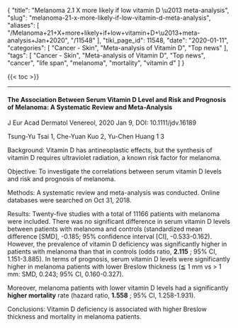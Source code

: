 {
    "title": "Melanoma 2.1 X more likely if low vitamin D \u2013 meta-analysis",
    "slug": "melanoma-21-x-more-likely-if-low-vitamin-d-meta-analysis",
    "aliases": [
        "/Melanoma+21+X+more+likely+if+low+vitamin+D+\u2013+meta-analysis+Jan+2020",
        "/11548"
    ],
    "tiki_page_id": 11548,
    "date": "2020-01-11",
    "categories": [
        "Cancer - Skin",
        "Meta-analysis of Vitamin D",
        "Top news"
    ],
    "tags": [
        "Cancer - Skin",
        "Meta-analysis of Vitamin D",
        "Top news",
        "cancer",
        "life span",
        "melanoma",
        "mortality",
        "vitamin d"
    ]
}


{{< toc >}}

---

#### The Association Between Serum Vitamin D Level and Risk and Prognosis of Melanoma: A Systematic Review and Meta-Analysis

J Eur Acad Dermatol Venereol,  2020 Jan 9, DOI: 10.1111/jdv.16189

Tsung-Yu Tsai 1, Che-Yuan Kuo 2, Yu-Chen Huang 1 3

Background: Vitamin D has antineoplastic effects, but the synthesis of vitamin D requires ultraviolet radiation, a known risk factor for melanoma.

Objective: To investigate the correlations between serum vitamin D levels and risk and prognosis of melanoma.

Methods: A systematic review and meta-analysis was conducted. Online databases were searched on Oct 31, 2018.

Results: Twenty-five studies with a total of 11166 patients with melanoma were included. There was no significant difference in serum vitamin D levels between patients with melanoma and controls (standardized mean difference <span>[SMD]</span>, -0.185; 95% confidence interval <span>[CI]</span>, -0.533-0.162). However, the prevalence of vitamin D deficiency was significantly higher in patients with melanoma than that in controls (odds ratio,  **2.115** ; 95% CI, 1.151-3.885). In terms of prognosis, serum vitamin D levels were significantly higher in melanoma patients with lower Breslow thickness (≦ 1 mm vs > 1 mm: SMD, 0.243; 95% CI, 0.160-0.327). 

Moreover, melanoma patients with lower vitamin D levels had a significantly  **higher mortality**  rate (hazard ratio,  **1.558** ; 95% CI, 1.258-1.931).

Conclusions: Vitamin D deficiency is associated with higher Breslow thickness and mortality in melanoma patients.